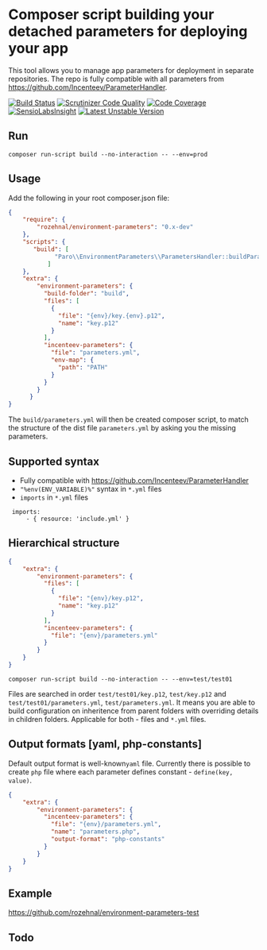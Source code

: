 # Composer script building your detached parameters for deploying your app

This tool allows you to manage app parameters for deployment in separate repositories. The repo is fully 
compatible with all parameters from https://github.com/Incenteev/ParameterHandler.


[![Build Status](https://travis-ci.org/rozehnal/environment-parameters.png)](https://travis-ci.org/rozehnal/environment-parameters)
[![Scrutinizer Code Quality](https://scrutinizer-ci.com/g/rozehnal/environment-parameters/badges/quality-score.png?b=master)](https://scrutinizer-ci.com/g/rozehnal/environment-parameters/?branch=master)
[![Code Coverage](https://scrutinizer-ci.com/g/rozehnal/environment-parameters/badges/coverage.png?b=master)](https://scrutinizer-ci.com/g/rozehnal/environment-parameters/?branch=master)
[![SensioLabsInsight](https://insight.sensiolabs.com/projects/6e3890ac-6436-4166-afd4-f87d089e1774/mini.png)](https://insight.sensiolabs.com/projects/6e3890ac-6436-4166-afd4-f87d089e1774)
[![Latest Unstable Version](https://poser.pugx.org/rozehnal/environment-parameters/v/unstable.png)](https://packagist.org/packages/rozehnal/environment-parameters/)

## Run
``composer run-script build --no-interaction -- --env=prod``

## Usage
Add the following in your root composer.json file:

```json
{
    "require": {
        "rozehnal/environment-parameters": "0.x-dev"
    },
    "scripts": {
       "build": [
             "Paro\\EnvironmentParameters\\ParametersHandler::buildParameters"
           ]
    },
    "extra": {
        "environment-parameters": {
          "build-folder": "build",
          "files": [
			{
			  "file": "{env}/key.{env}.p12",
			  "name": "key.p12"
			}
          ],
          "incenteev-parameters": {
            "file": "parameters.yml",
            "env-map": {
              "path": "PATH"
            }
          }
        }
      }
}
```

The ``build/parameters.yml`` will then be created
composer script, to match the structure of the dist file ``parameters.yml``
by asking you the missing parameters.

## Supported syntax
 - Fully compatible with https://github.com/Incenteev/ParameterHandler
 - ``"%env(ENV_VARIABLE)%"`` syntax in ``*.yml`` files
 - ``imports`` in ``*.yml`` files
```
 imports:
     - { resource: 'include.yml' }
```

## Hierarchical structure

```json
{
    "extra": {
        "environment-parameters": {
          "files": [
			{
			  "file": "{env}/key.p12",
			  "name": "key.p12"
			}
          ],
          "incenteev-parameters": {
            "file": "{env}/parameters.yml"
          }
        }
    }
}
```

``composer run-script build --no-interaction -- --env=test/test01``

Files are searched in order ``test/test01/key.p12``, ``test/key.p12`` 
and ``test/test01/parameters.yml``, ``test/parameters.yml``. It means you are able to build configuration
on inheritence from parent folders with overriding details in children folders. Applicable for both -
files and ``*.yml`` files.

## Output formats [yaml, php-constants]
Default output format is well-known``yaml`` file. Currently there is possible to create ``php`` 
file where each parameter defines constant - ``define(key, value)``.

```json
{
    "extra": {
        "environment-parameters": {
          "incenteev-parameters": {
            "file": "{env}/parameters.yml",
            "name": "parameters.php",
            "output-format": "php-constants"
          }
        }
    }
}
```

## Example
https://github.com/rozehnal/environment-parameters-test

## Todo


